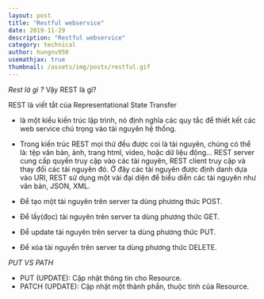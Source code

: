```yaml
---
layout: post
title: "Restful webservice"
date: 2019-11-29
description: "Restful webservice"
category: technical
author: hungnv950
usemathjax: true
thumbnail: /assets/img/posts/restful.gif
---
```


*Rest là gì ?*
Vậy REST là gì?

REST là viết tắt của Representational State Transfer

- là một kiểu kiến trúc lập trình, nó định nghĩa các quy tắc để thiết kết các web service chú trọng vào tài nguyên hệ thống.

- Trong kiến trúc REST mọi thứ đều được coi là tài nguyên, chúng có thể là: tệp văn bản, ảnh, trang html, video, hoặc dữ liệu động… REST server cung cấp quyền truy cập vào các tài nguyên, REST client truy cập và thay đổi các tài nguyên đó. Ở đây các tài nguyên được định danh dựa vào URI, REST sử dụng một vài đại diện để biểu diễn các tài nguyên như văn bản, JSON, XML.


- Để tạo một tài nguyên trên server ta dùng phương thức POST.
- Để lấy(đọc) tài nguyên trên server ta dùng phương thức GET.
- Để update tài nguyên trên server ta dùng phương thức PUT.
- Để xóa tài nguyển trên server ta dùng phương thức DELETE.

*PUT VS PATH*
- PUT (UPDATE): Cập nhật thông tin cho Resource.
- PATCH (UPDATE): Cập nhật một thành phần, thuộc tính của Resource.
